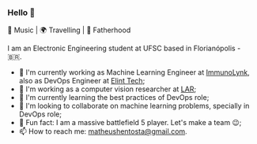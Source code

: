 ### Hello 👋

:blue_heart: Music | :earth_africa: Travelling | :blue_heart: Fatherhood

I am an Electronic Engineering student at UFSC based in Florianópolis - :brazil:.

- 🔭 I'm currently working as Machine Learning Engineer at [ImmunoLynk](http://immunolynk.com/), also as DevOps Engineer at [Elint Tech](https://www.elint.com.br/);
- :school: I'm working as a computer vision researcher at [LAR](https://robotica.ufsc.br/en/);
- 🌱 I'm currently learning the best practices of DevOps role;
- 👯 I'm looking to collaborate on machine learning problems, specially in DevOps role;
- :zany_face: Fun fact: I am a massive battlefield 5 player. Let's make a team :wink:;
- 📫 How to reach me: matheushentosta@gmail.com.
